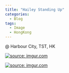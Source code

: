 ```yaml
---
title: "Hailey Standing Up"
categories:
  - Blog
tags:
  - Image
  - HongKong
---
```


@ Harbour City, TST, HK

<a href="https://imgur.com/MIGgge0"><img src="https://i.imgur.com/MIGgge0.jpg" title="source: imgur.com" /></a>

<a href="https://imgur.com/KaVG7tJ"><img src="https://i.imgur.com/KaVG7tJ.jpg" title="source: imgur.com" /></a>


<script src="https://utteranc.es/client.js"
        repo="serendipityinlife/serendipityinlife.github.io"
        issue-term="pathname"
        theme="github-light"
        crossorigin="anonymous"
        async>
</script>

